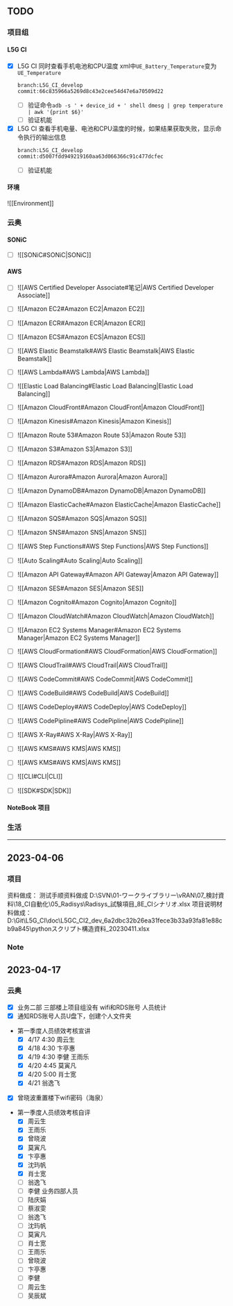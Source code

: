 ## TODO
### 项目组
#### L5G CI
- [x] L5G CI 同时查看手机电池和CPU温度
    xml中`UE_Battery_Temperature`变为`UE_Temperature`
    ```
    branch:L5G_CI_develop
    commit:66c835966a5269d8c43e2cee54d47e6a70509d22
    ```
    - [ ] 验证命令`adb -s ' + device_id + ' shell dmesg | grep temperature | awk '{print $6}'`
    - [ ] 验证机能
- [x] L5G CI 查看手机电量、电池和CPU温度的时候，如果结果获取失败，显示命令执行的输出信息
    ```
    branch:L5G_CI_develop
    commit:d5007fdd949219160aa63d066366c91c477dcfec
    ```
    - [ ] 验证机能
#### 环境
![[Environment]]

### 云奥
#### SONiC
- [ ] ![[SONiC#SONiC|SONiC]]
#### AWS
- [ ] ![[AWS Certified Developer Associate#笔记|AWS Certified Developer Associate]]

- [ ] ![[Amazon EC2#Amazon EC2|Amazon EC2]]
- [ ] ![[Amazon ECR#Amazon ECR|Amazon ECR]]
- [ ] ![[Amazon ECS#Amazon ECS|Amazon ECS]]
- [ ] ![[AWS Elastic Beamstalk#AWS Elastic Beamstalk|AWS Elastic Beamstalk]]
- [ ] ![[AWS Lambda#AWS Lambda|AWS Lambda]]
- [ ] ![[Elastic Load Balancing#Elastic Load Balancing|Elastic Load Balancing]]
- [ ] ![[Amazon CloudFront#Amazon CloudFront|Amazon CloudFront]]
- [ ] ![[Amazon Kinesis#Amazon Kinesis|Amazon Kinesis]]
- [ ] ![[Amazon Route 53#Amazon Route 53|Amazon Route 53]]
- [ ] ![[Amazon S3#Amazon S3|Amazon S3]]
- [ ] ![[Amazon RDS#Amazon RDS|Amazon RDS]]
- [ ] ![[Amazon Aurora#Amazon Aurora|Amazon Aurora]]
- [ ] ![[Amazon DynamoDB#Amazon DynamoDB|Amazon DynamoDB]]
- [ ] ![[Amazon ElasticCache#Amazon ElasticCache|Amazon ElasticCache]]
- [ ] ![[Amazon SQS#Amazon SQS|Amazon SQS]]
- [ ] ![[Amazon SNS#Amazon SNS|Amazon SNS]]
- [ ] ![[AWS Step Functions#AWS Step Functions|AWS Step Functions]]
- [ ] ![[Auto Scaling#Auto Scaling|Auto Scaling]]
- [ ] ![[Amazon API Gateway#Amazon API Gateway|Amazon API Gateway]]
- [ ] ![[Amazon SES#Amazon SES|Amazon SES]]
- [ ] ![[Amazon Cognito#Amazon Cognito|Amazon Cognito]]
- [ ] ![[Amazon CloudWatch#Amazon CloudWatch|Amazon CloudWatch]]
- [ ] ![[Amazon EC2 Systems Manager#Amazon EC2 Systems Manager|Amazon EC2 Systems Manager]]
- [ ] ![[AWS CloudFormation#AWS CloudFormation|AWS CloudFormation]]
- [ ] ![[AWS CloudTrail#AWS CloudTrail|AWS CloudTrail]]
- [ ] ![[AWS CodeCommit#AWS CodeCommit|AWS CodeCommit]]
- [ ] ![[AWS CodeBuild#AWS CodeBuild|AWS CodeBuild]]
- [ ] ![[AWS CodeDeploy#AWS CodeDeploy|AWS CodeDeploy]]
- [ ] ![[AWS CodePipline#AWS CodePipline|AWS CodePipline]]
- [ ] ![[AWS X-Ray#AWS X-Ray|AWS X-Ray]]
- [ ] ![[AWS KMS#AWS KMS|AWS KMS]]
- [ ] ![[AWS KMS#AWS KMS|AWS KMS]]
- [ ] ![[CLI#CLI|CLI]]
- [ ] ![[SDK#SDK|SDK]]
#### NoteBook 项目

### 生活

---
## 2023-04-06
### 项目
资料做成：
	测试手顺资料做成
		D:\SVN\01-ワークライブラリー\vRAN\07_検討資料\18_CI自動化\05_Radisys\Radisys_試験項目_8E_CIシナリオ.xlsx
	项目说明材料做成：
		D:\Git\L5G_CI\doc\L5GC_CI2_dev_6a2dbc32b26ea31fece3b33a93fa81e88cb9a845\pythonスクリプト構造資料_20230411.xlsx
### Note

## 2023-04-17
### 云奥
- [X] 业务二部 三部楼上项目组没有 wifi和RDS账号 人员统计
- [X] 通知RDS账号人员U盘下，创建个人文件夹
* 第一季度人员绩效考核宣讲
  - [X] 4/17 4:30 周云生
  - [X] 4/18 4:30 卞亭惠
  - [X] 4/19 4:30 李健 王雨乐
  - [X] 4/20 4:45 莫寅凡
  - [X] 4/20 5:00 肖士宽
  - [X] 4/21 翁逸飞
- [X] 曾晓波重置楼下wifi密码（海泉）
* 第一季度人员绩效考核自评
  - [X] 周云生
  - [X] 王雨乐
  - [X] 曾晓波
  - [X] 莫寅凡
  - [X] 卞亭惠
  - [X] 沈玙帆
  - [X] 肖士宽
  - [ ] 翁逸飞
  - [ ] 李健
业务四部人员
  - [ ] 陆庆娟
  - [ ] 蔡淑雯
  - [ ] 翁逸飞
  - [ ] 沈玙帆
  - [ ] 莫寅凡
  - [ ] 肖士宽
  - [ ] 王雨乐
  - [ ] 曾晓波
  - [ ] 卞亭惠
  - [ ] 李健
  - [ ] 周云生
  - [ ] 吴辰斌